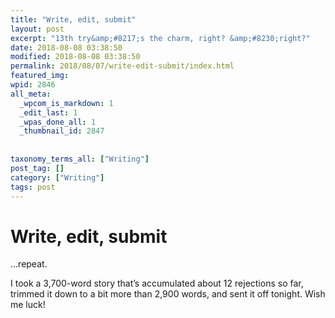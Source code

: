 ```yaml
---
title: "Write, edit, submit"
layout: post
excerpt: "13th try&amp;#8217;s the charm, right? &amp;#8230;right?"
date: 2018-08-08 03:38:50
modified: 2018-08-08 03:38:50
permalink: 2018/08/07/write-edit-submit/index.html
featured_img: 
wpid: 2846
all_meta: 
  _wpcom_is_markdown: 1
  _edit_last: 1
  _wpas_done_all: 1
  _thumbnail_id: 2847
  
  
taxonomy_terms_all: ["Writing"]
post_tag: []
category: ["Writing"]
tags: post
---
```


# Write, edit, submit

…repeat.

I took a 3,700-word story that’s accumulated about 12 rejections so far, trimmed it down to a bit more than 2,900 words, and sent it off tonight. Wish me luck!